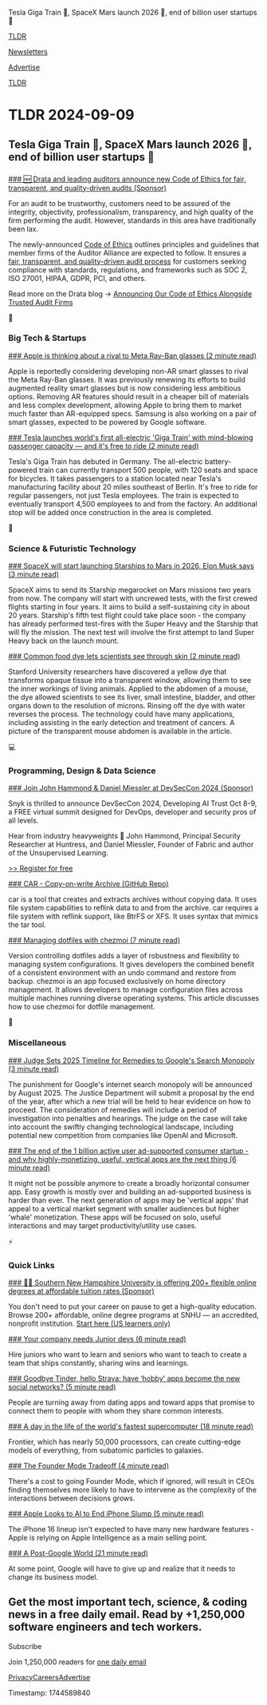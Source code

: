 Tesla Giga Train 🚆, SpaceX Mars launch 2026 🚀, end of billion user startups 🦄

[TLDR](/)

[Newsletters](/newsletters)

[Advertise](https://advertise.tldr.tech/)

[TLDR](/)

# TLDR 2024-09-09

## Tesla Giga Train 🚆, SpaceX Mars launch 2026 🚀, end of billion user startups 🦄

### 

[### 🆕 Drata and leading auditors announce new Code of Ethics for fair, transparent, and quality-driven audits (Sponsor)](https://drata.com/blog/code-of-ethics?utm_campaign=DR_brand_tldr_mm-ent_leader_Scale2.0_none_AMS_USCA_content_Scale2.0&utm_source=tldr&utm_medium=paidnewsletter&utm_content=code-of-ethics&utm_term=USCA_mm-ent_leader_Scale2.0_none)

For an audit to be trustworthy, customers need to be assured of the integrity, objectivity, professionalism, transparency, and high quality of the firm performing the audit. However, standards in this area have traditionally been lax.

The newly-announced [Code of Ethics](https://links.tldrnewsletter.com/FPMmAS) outlines principles and guidelines that member firms of the Auditor Alliance are expected to follow. It ensures a [fair, transparent, and quality-driven audit process](https://links.tldrnewsletter.com/FPMmAS) for customers seeking compliance with standards, regulations, and frameworks such as SOC 2, ISO 27001, HIPAA, GDPR, PCI, and others.

Read more on the Drata blog → [Announcing Our Code of Ethics Alongside Trusted Audit Firms](https://links.tldrnewsletter.com/FPMmAS)

📱

### Big Tech & Startups

[### Apple is thinking about a rival to Meta Ray-Ban glasses (2 minute read)](https://www.androidauthority.com/apple-non-ar-smart-glasses-meta-glasses-3479479/?utm_source=tldrnewsletter)

Apple is reportedly considering developing non-AR smart glasses to rival the Meta Ray-Ban glasses. It was previously renewing its efforts to build augmented reality smart glasses but is now considering less ambitious options. Removing AR features should result in a cheaper bill of materials and less complex development, allowing Apple to bring them to market much faster than AR-equipped specs. Samsung is also working on a pair of smart glasses, expected to be powered by Google software.

[### Tesla launches world's first all-electric 'Giga Train' with mind-blowing passenger capacity — and it's free to ride (2 minute read)](https://www.yahoo.com/tech/tesla-launches-worlds-first-electric-111535136.html?utm_source=tldrnewsletter)

Tesla's Giga Train has debuted in Germany. The all-electric battery-powered train can currently transport 500 people, with 120 seats and space for bicycles. It takes passengers to a station located near Tesla's manufacturing facility about 20 miles southeast of Berlin. It's free to ride for regular passengers, not just Tesla employees. The train is expected to eventually transport 4,500 employees to and from the factory. An additional stop will be added once construction in the area is completed.

🚀

### Science & Futuristic Technology

[### SpaceX will start launching Starships to Mars in 2026, Elon Musk says (3 minute read)](https://www.space.com/spacex-starship-mars-launches-2026-elon-musk?utm_source=tldrnewsletter)

SpaceX aims to send its Starship megarocket on Mars missions two years from now. The company will start with uncrewed tests, with the first crewed flights starting in four years. It aims to build a self-sustaining city in about 20 years. Starship's fifth test flight could take place soon - the company has already performed test-fires with the Super Heavy and the Starship that will fly the mission. The next test will involve the first attempt to land Super Heavy back on the launch mount.

[### Common food dye lets scientists see through skin (2 minute read)](https://www.axios.com/2024/09/05/transparent-skin-yellow-food-dye?utm_source=tldrnewsletter)

Stanford University researchers have discovered a yellow dye that transforms opaque tissue into a transparent window, allowing them to see the inner workings of living animals. Applied to the abdomen of a mouse, the dye allowed scientists to see its liver, small intestine, bladder, and other organs down to the resolution of microns. Rinsing off the dye with water reverses the process. The technology could have many applications, including assisting in the early detection and treatment of cancers. A picture of the transparent mouse abdomen is available in the article.

💻

### Programming, Design & Data Science

[### Join John Hammond & Daniel Miessler at DevSecCon 2024 (Sponsor)](https://theanchorgroup.swoogo.com/devseccon/5954645?ref=tldr&amp;utm_medium=em-pa&amp;utm_source=tldr&amp;utm_content=events_241008_devseccon&amp;utm_campaign=dm_pp-tldr-240909_241008_devseccon)

Snyk is thrilled to announce DevSecCon 2024, Developing AI Trust Oct 8-9, a FREE virtual summit designed for DevOps, developer and security pros of all levels.

Hear from industry heavyweights 🦾 John Hammond, Principal Security Researcher at Huntress, and Daniel Miessler, Founder of Fabric and author of the Unsupervised Learning.

[>> Register for free](https://theanchorgroup.swoogo.com/devseccon/5954645?ref=tldr&utm_medium=em-pa&utm_source=tldr&utm_content=events_241008_devseccon&utm_campaign=dm_pp-tldr-240909_241008_devseccon)

[### CAR - Copy-on-write Archive (GitHub Repo)](https://github.com/teknoraver/car?utm_source=tldrnewsletter)

car is a tool that creates and extracts archives without copying data. It uses file system capabilities to reflink data to and from the archive. car requires a file system with reflink support, like BtrFS or XFS. It uses syntax that mimics the tar tool.

[### Managing dotfiles with chezmoi (7 minute read)](https://stoddart.github.io/2024/09/08/managing-dotfiles-with-chezmoi.html?utm_source=tldrnewsletter)

Version controlling dotfiles adds a layer of robustness and flexibility to managing system configurations. It gives developers the combined benefit of a consistent environment with an undo command and restore from backup. chezmoi is an app focused exclusively on home directory management. It allows developers to manage configuration files across multiple machines running diverse operating systems. This article discusses how to use chezmoi for dotfile management.

🎁

### Miscellaneous

[### Judge Sets 2025 Timeline for Remedies to Google's Search Monopoly (3 minute read)](https://www.nytimes.com/2024/09/06/technology/google-search-antitrust-remedies.html?unlocked_article_code=1.JU4.EoUe.AcRjXRWnO9Bj&smid=url-share&utm_source=tldrnewsletter)

The punishment for Google's internet search monopoly will be announced by August 2025. The Justice Department will submit a proposal by the end of the year, after which a new trial will be held to hear evidence on how to proceed. The consideration of remedies will include a period of investigation into penalties and hearings. The judge on the case will take into account the swiftly changing technological landscape, including potential new competition from companies like OpenAI and Microsoft.

[### The end of the 1 billion active user ad-supported consumer startup - and why highly-monetizing, useful, vertical apps are the next thing (6 minute read)](https://x.com/andrewchen/status/1832114119207743984?utm_source=tldrnewsletter)

It might not be possible anymore to create a broadly horizontal consumer app. Easy growth is mostly over and building an ad-supported business is harder than ever. The next generation of apps may be 'vertical apps' that appeal to a vertical market segment with smaller audiences but higher 'whale' monetization. These apps will be focused on solo, useful interactions and may target productivity/utility use cases.

⚡

### Quick Links

[### 👩‍🎓 Southern New Hampshire University is offering 200+ flexible online degrees at affordable tuition rates (Sponsor)](https://degrees.snhu.edu/?utm_source=TLDR&amp;utm_medium=PPL&amp;utm_campaign=PROS_Email&amp;utm_content=TLDR-Gen&amp;snhu_segment=OL)

You don't need to put your career on pause to get a high-quality education. Browse 200+ affordable, online degree programs at SNHU — an accredited, nonprofit institution. [Start here (US learners only)](https://degrees.snhu.edu/?utm_source=TLDR&utm_medium=PPL&utm_campaign=PROS_Email&utm_content=TLDR-Gen&snhu_segment=OL)

[### Your company needs Junior devs (6 minute read)](https://softwaredoug.com/blog/2024/09/07/your-team-needs-juniors?utm_source=tldrnewsletter)

Hire juniors who want to learn and seniors who want to teach to create a team that ships constantly, sharing wins and learnings.

[### Goodbye Tinder, hello Strava: have ‘hobby' apps become the new social networks? (5 minute read)](https://www.theguardian.com/technology/article/2024/sep/08/goodbye-tinder-hello-strava-have-hobby-apps-become-the-new-social-networks?utm_source=tldrnewsletter)

People are turning away from dating apps and toward apps that promise to connect them to people with whom they share common interests.

[### A day in the life of the world's fastest supercomputer (18 minute read)](https://www.nature.com/articles/d41586-024-02832-5?utm_source=tldrnewsletter)

Frontier, which has nearly 50,000 processors, can create cutting-edge models of everything, from subatomic particles to galaxies.

[### The Founder Mode Tradeoff (4 minute read)](https://tidyfirst.substack.com/p/the-founder-mode-tradeoff?utm_source=tldrnewsletter)

There's a cost to going Founder Mode, which if ignored, will result in CEOs finding themselves more likely to have to intervene as the complexity of the interactions between decisions grows.

[### Apple Looks to AI to End iPhone Slump (5 minute read)](https://www.wsj.com/tech/ai/apple-looks-to-ai-to-end-iphone-slump-570a3279?st=zubt81zh1vbj3x5&reflink=desktopwebshare_permalink&utm_source=tldrnewsletter)

The iPhone 16 lineup isn't expected to have many new hardware features - Apple is relying on Apple Intelligence as a main selling point.

[### A Post-Google World (21 minute read)](https://www.thebignewsletter.com/p/a-post-google-world?utm_source=tldrnewsletter)

At some point, Google will have to give up and realize that it needs to change its business model.

## Get the most important tech, science, & coding news in a free daily email. Read by +1,250,000 software engineers and tech workers.

Subscribe

Join 1,250,000 readers for [one daily email](/api/latest/tech)

[Privacy](/privacy)[Careers](https://jobs.ashbyhq.com/tldr.tech)[Advertise](/tech/advertise)

Timestamp: 1744589840